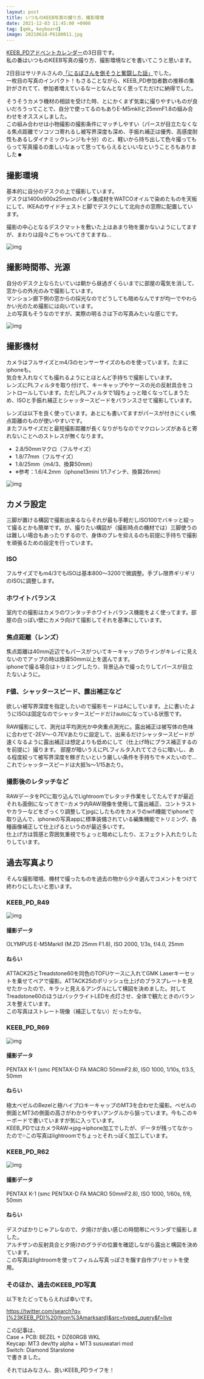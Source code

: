 ```yaml
---
layout: post
title: いつものKEEB写真の撮り方、撮影環境
date: 2021-12-03 11:45:00 +0900
tag: [qmk, keyboard]
image: 20210618-P6180011.jpg
---
```


[KEEB_PDアドベントカレンダー](https://adventar.org/calendars/6470)の3日目です。  
私の番はいつものKEEB写真の撮り方、撮影環境などを書いてこうと思います。  

2日目はサリチルさんの[「にるぽさんを倒そうと奮闘した話」](https://salicylic-acid3.hatenablog.com/entry/keeb-pd-result)でした。  
一枚目の写真のインパクト！もさることながら、KEEB_PD参加者数の推移の集計がされてて、参加者増えているなーとなんとなく思ってただけに納得でした。  

そうそうカメラ機材の相談を受けた時、とにかくまず気楽に撮りやすいものが良いだろうってことで、自分で使ってるのもありE-M5mkIIと25mmF1.8の組み合わせをオススメしました。  
この組み合わせは小物撮影の撮影条件にマッチしやすい（パースが目立たなくなる焦点距離でソコソコ寄れるし被写界深度も深め、手振れ補正は優秀、高感度耐性もあるしダイナミックレンジも十分）のと、軽いから持ち出して色々撮ってもらって写真撮るの楽しいなぁって思ってもらえるといいなということろもありました☻  

## 撮影環境

基本的に自分のデスクの上で撮影しています。  
デスクは1400x600x25mmのパイン集成材をWATCOオイルで染めたものを天板にして、IKEAのサイドチェストと脚でデスクにして北向きの窓際に配置しています。  

撮影の中心となるデスクマットを敷いた上はあまり物を置かないようにしてますが、まわりは段々ごちゃついてきてますね…  

![img](/assets/photos/20211202-PC020001.jpg)

## 撮影時間帯、光源

自分のデスク上ならたいていは朝から昼過ぎくらいまでに部屋の電気を消して、窓からの外光のみで撮影しています。  
マンション廊下側の窓からの採光なのでどうしても暗めなんですが均一でやわらかい光のため撮影には向いています。  
上の写真もそうなのですが、実際の明るさは下の写真みたいな感じです。  

![img](/assets/photos/20210821-IMGP7271.jpg)

## 撮影機材

カメラはフルサイズとm4/3のセンサーサイズのものを使っています。たまにiphoneも。  
気合を入れなくても撮れるようにとほとんど手持ちで撮影しています。  
レンズにPLフィルタを取り付けて、キーキャップやケースの光の反射具合をコントロールしています。ただしPLフィルタで1段ちょっと暗くなってしまうため、ISOと手振れ補正とシャッタースピードをバランスさせて撮影しています。  

レンズは以下を良く使っています。あとにも書いてますがパースが付きにくい焦点距離のものが使いやすいです。  
またフルサイズだと最短撮影距離が長くなりがちなのでマクロレンズがあると寄れないことへのストレスが無くなります。  

- 2.8/50mmマクロ（フルサイズ）
- 1.8/77mm（フルサイズ）
- 1.8/25mm（m4/3、換算50mm）
- ※参考：1.6/4.2mm（iphone13mini 1/1.7インチ、換算26mm）

![img](/assets/photos/20211202-R0001264.jpg)

## カメラ設定

三脚が置ける構図で撮影出来るならそれが最も手軽だしISO100でバキッと絞って撮るとかも簡単です。が、撮りたい構図が（撮影時点の機材では）三脚使うのは難しい場合もあったりするので、身体のブレを抑えるのも前提に手持ちで撮影を頑張るための設定を行っています。  

### ISO

フルサイズでもm4/3でもISOは基本800～3200で微調整。手ブレ限界ギリギリのISOに調整します。  

### ホワイトバランス

室内での撮影はカメラのワンタッチホワイトバランス機能をよく使ってます。部屋の白っぽい壁にカメラ向けて撮影してそれを基準にしています。  

### 焦点距離（レンズ）

焦点距離は40mm近辺でもパースがついてキーキャップのラインがキレイに見えないのでアップの時は換算50mm以上を選んでます。  
iphoneで撮る場合はトリミングしたり、背景込みで撮ったりしてパースが目立たないように。  

### F値、シャッタースピード、露出補正など

欲しい被写界深度を指定したいので撮影モードはAにしています。上に書いたようにISOは固定なのでシャッタースピードだけautoになっている状態です。  

RAW撮影にして、測光は平均測光か中央重点測光に。露出補正は被写体の色味に合わせて-2EV～-0.7EVあたりに設定して、出来るだけシャッタースピードが速くなるように露出補正は想定よりも低めにして（仕上げ時にプラス補正するのを前提に）撮ります。
部屋が暗いうえにPLフィルタ入れててさらに暗いし、ある程度絞って被写界深度を稼ぎたいという厳しい条件を手持ちでキメたいので…これでシャッタースピードは大抵1s～1/15あたり。  

### 撮影後のレタッチなど

RAWデータをPCに取り込んでLightroomでレタッチ作業をしてたんですが最近それも面倒になってきて💦カメラ内RAW現像を使用して露出補正、コントラストやカラーなどをざっくり調整してjpgにしたものをカメラのwifi機能でiphoneで取り込んで、iphoneの写真appに標準装備されている編集機能でトリミング、各種画像補正して仕上げるというのが最近多いです。  
仕上げ方は質感と雰囲気重視でちょっと暗めにしたり、エフェクト入れたりしたりしています。  

## 過去写真より

そんな撮影環境、機材で撮ったものを過去の物から少々選んでコメントをつけて終わりにしたいと思います。  

### KEEB_PD_R49

![img](/assets/photos/20210618-P6180011.jpg)

#### 撮影データ

OLYMPUS E-M5MarkII (M.ZD 25mm F1.8), ISO 2000, 1/3s, f/4.0, 25mm  

#### ねらい

ATTACK25とTreadstone60を同色のTOFUケースに入れてGMK Laserキーセットを乗せてペアで撮影。ATTACK25のポリッシュ仕上げのブラスプレートを見せたかったので、キラッと見えるアングルにして構図を決めました。対してTreadstone60のほうはバックライトLEDを点灯させ、全体で観たときのバランスを整えています。  
この写真はストレート現像（補正してない）だったかな。

### KEEB_PD_R69

![img](/assets/photos/20211107-IMGP7487.jpg)

#### 撮影データ

PENTAX K-1 (smc PENTAX-D FA MACRO 50mmF2.8), ISO 1000, 1/10s, f/3.5, 50mm  

#### ねらい

極太ベゼルのBezelと極ハイプロキーキャップのMT3を合わせた撮影。ベゼルの側面とMT3の側面の高さがわかりやすいアングルから狙っています。今もこのキーボードで書いていますが気に入っています。  
KEEB_PDではカメラRAW→jpg→iphone加工でしたが、データが残ってなかったので💦この写真はlightroomでちょっとそれっぽく加工しています。  

### KEEB_PD_R62

![img](/assets/photos/20210919-IMGP7370.jpg)

#### 撮影データ

PENTAX K-1 (smc PENTAX-D FA MACRO 50mmF2.8), ISO 1000, 1/60s, f/8, 50mm  

#### ねらい

デスクばかりじゃアレなので、夕焼けが良い感じの時間帯にベランダで撮影しました。  
アルチザンの反射具合と夕焼けのグラデの位置を確認しながら露出と構図を決めています。  
この写真はlightroomを使ってフィルム写真っぽさを醸す自作プリセットを使用。  

### そのほか、過去のKEEB_PD写真

以下をたどってもらえれば幸いです。  

https://twitter.com/search?q=(%23KEEB_PD)%20(from%3Amarksard)&src=typed_query&f=live


この記事は、  
Case + PCB: BEZEL + DZ60RGB WKL  
Keycap: MT3 dev/tty alpha + MT3 susuwatari mod  
Switch: Diamond Starstone  
で書きました。  

それではみなさん、良いKEEB_PDライフを！
